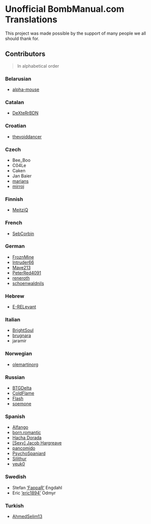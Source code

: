 Unofficial BombManual.com Translations
==============================

This project was made possible by the support of many people we all should thank for.

## Contributors
> In alphabetical order


### Belarusian
  * [alpha-mouse](https://github.com/alpha-mouse)

### Catalan
  * [DeXteRrBDN](https://steamcommunity.com/id/dexterrbdn)

### Croatian
  * [thevoiddancer](https://github.com/thevoiddancer)

### Czech
  * Bee_Boo
  * C04Le
  * Caken
  * Jan Baier
  * [marians](https://github.com/mariansam)
  * [mirroj](https://github.com/mirroj)

### Finnish
  * [MeitziQ](https://github.com/MeitziQ)

### French
  * [SebCorbin](https://github.com/SebCorbin)

### German
  * [FroznMine](https://github.com/FroznMine)
  * [Intruder66](https://github.com/Intruder66)
  * [Mave213](https://github.com/Mave213)
  * [PeterRed4091](https://github.com/PeterRed4091)
  * [reneroth](https://github.com/reneroth)
  * [schoenwaldnils](https://github.com/schoenwaldnils)

### Hebrew
  * [E-RELevant](https://github.com/E-RELevant)

### Italian
  * [BrightSoul](https://github.com/BrightSoul)
  * [brugnara](https://www.brugnara.me)
  * jaramir

### Norwegian
  * [olemartinorg](https://github.com/olemartinorg)

### Russian
  * [BTGDelta](http://steamcommunity.com/id/btgdelta/)
  * [ColdFlame](http://steamcommunity.com/id/flamecold/)
  * [Flash](http://steamcommunity.com/id/Flash2243/)
  * [soemone](http://steamcommunity.com/id/Weather_Wizard/)

### Spanish
  * [Alfango](https://steamcommunity.com/id/alfango)
  * [born.romantic](https://steamcommunity.com/profiles/76561198295605847)
  * [Hacha Dorada](https://steamcommunity.com/id/lea_hd)
  * [[Sexy] Jacob Hargreave](https://steamcommunity.com/id/ajuanjojjj)
  * [pancomido](https://steamcommunity.com/profiles/76561198098758727)
  * [PsychoSpaniard](https://steamcommunity.com/profiles/76561198017007556)
  * [Silithur](https://steamcommunity.com/id/Silicosa)
  * [yeuk0](https://steamcommunity.com/id/yeuk0)

### Swedish
  * Stefan [’FappaR’](http://steamcommunity.com/id/FappaR) Engdahl
  * Eric [’eric1894’](http://steamcommunity.com/id/eric1894) Odmyr

### Turkish
  * [AhmedSelim13](https://github.com/AhmedSelim13)
